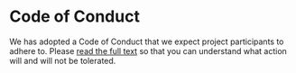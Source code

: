 # Code of Conduct


We has adopted a Code of Conduct that we expect project participants to adhere to. Please [read the full text](https://www.contributor-covenant.org) so that you can understand what action will and will not be tolerated.